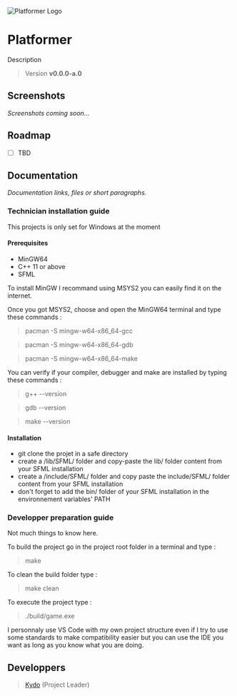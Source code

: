 ![Platformer Logo](Content/Logo/Platformer_large_logo.png?raw=true)
# Platformer
Description

> Version **v0.0.0-a.0**

## Screenshots
_Screenshots coming soon..._

## Roadmap
- [ ] TBD

## Documentation
_Documentation links, files or short paragraphs._
### Technician installation guide
This projects is only set for Windows at the moment
#### Prerequisites
- MinGW64
- C++ 11 or above
- SFML

To install MinGW I recommand using MSYS2 you can easily find it on the internet.

Once you got MSYS2, choose and open the MinGW64 terminal and type these
commands :
> pacman -S mingw-w64-x86_64-gcc

> pacman -S mingw-w64-x86_64-gdb

> pacman -S mingw-w64-x86_64-make

You can verify if your compiler, debugger and make are installed by typing these
commands :
> g++ --version

> gdb --version

> make --version

#### Installation
- git clone the projet in a safe directory
- create a /lib/SFML/ folder and copy-paste the lib/ folder content from your
SFML installation
- create a /include/SFML/ folder and copy paste the include/SFML/ folder content
from your SFML installation
- don't forget to add the bin/ folder of your SFML installation in the
environnement variables' PATH
### Developper preparation guide
Not much things to know here.

To build the project go in the project root folder in a terminal and type :
> make

To clean the build folder type :
> make clean

To execute the project type :
> ./build/game.exe

I personnaly use VS Code with my own project structure even if I try to use some
standards to make compatibility easier but you can use the IDE you want as long
as you know what you are doing.

## Developpers
> [Kydo](https://github.com/ErnestErgonomique) (Project Leader)
